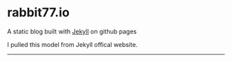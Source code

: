# rabbit77.io

A static blog built with [Jekyll][] on github pages

I pulled this model from Jekyll offical website.

---

[Jekyll]: http://jekyllrb.com
